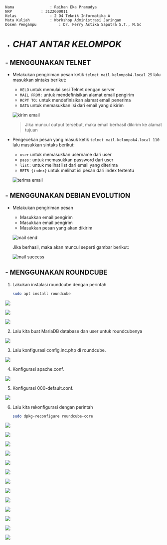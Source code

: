     Nama		        : Raihan Eka Pramudya
    NRP		        : 3122600011
    Kelas		        : 2 D4 Teknik Informatika A
    Mata Kuliah	        : Workshop Administrasi Jaringan
    Dosen Pengampu	        : Dr. Ferry Astika Saputra S.T., M.Sc
    

- # _CHAT ANTAR KELOMPOK_

## - MENGGUNAKAN TELNET

- Melakukan pengiriman pesan
  ketik `telnet mail.kelompok4.local 25` lalu masukkan sintaks berikut:
  - `HELO` untuk memulai sesi Telnet dengan server
  - `MAIL FROM:` untuk mendefinisikan alamat email pengirim
  - `RCPT TO:` untuk mendefinisikan alamat email penerima
  - `DATA` untuk memasukkan isi dari email yang dikirim
  
  ![kirim email](assets/kirim%20email.png)
  >Jika muncul output tersebut, maka email berhasil dikirim ke alamat tujuan

- Pengecekan pesan yang masuk
  ketik `telnet mail.kelompok4.local 110` lalu masukkan sintaks berikut:
  - `user` untuk memasukkan username dari user
  - `pass:` untuk memasukkan password dari user
  - `list:` untuk melihat list dari email yang diterima
  - `RETR {index}` untuk melihat isi pesan dari index tertentu
  
  ![terima email](assets/accept%20email.png)
  
## - MENGGUNAKAN DEBIAN EVOLUTION

- Melakukan pengiriman pesan
  - Masukkan email pengirim
  - Masukkan email pengirim
  - Masukkan pesan yang akan dikirim
  
  ![mail send](assets/evol%20send%20email.png)

  Jika berhasil, maka akan muncul seperti gambar berikut: 

  ![mail success](assets/evol%20success.png)
  
## - MENGGUNAKAN ROUNDCUBE

1. Lakukan instalasi roundcube dengan perintah
   ```bash
   sudo apt install roundcube
   ```
![](assets/rc1.png)

![](assets/rc2.png)

![](assets/rc3.png)

2. Lalu kita buat MariaDB database dan user untuk roundcubenya

![](assets/rc4.png)

3. Lalu konfigurasi config.inc.php di roundcube.

![](assets/rc5.png)

4. Konfigurasi apache.conf.

![](assets/rc6.png)

5. Konfigurasi 000-default.conf.

![](assets/rc7.png)

6. Lalu kita rekonfigurasi dengan perintah
   ```bash
   sudo dpkg-reconfigure roundcube-core
   ```
![](assets/rc8.png)

![](assets/rc9.png)

![](assets/rc10.png)

![](assets/rc11.png)

![](assets/rc12.png)

![](assets/rc13.png)

![](assets/rc14.png)

![](assets/rc15.png)

![](assets/rc16.png)

![](assets/rc17.png)

![](assets/rc18.png)

![](assets/rc19.png)

![](assets/rc20.png)

